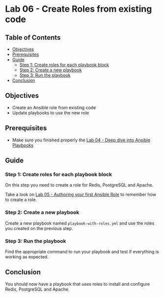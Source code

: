 # Lab 06 - Create Roles from existing code

## Table of Contents

- [Objectives](#objectives)
- [Prerequisites](#prerequisites)
- [Guide](#guide)
  - [Step 1: Create roles for each playbook block](#step-1-create-roles-for-each-playbook-block)
  - [Step 2: Create a new playbook](#step-2-create-a-new-playbook)
  - [Step 3: Run the playbook](#step-3-run-the-playbook)
- [Conclusion](#conclusion)

## Objectives

- Create an Ansible role from existing code
- Update playbooks to use the new role

## Prerequisites

- Make sure you finished properly the [Lab 04 - Deep dive into Ansible Playbooks](lab-04.md)

## Guide

### Step 1: Create roles for each playbook block

On this step you need to create a role for Redis, PostgreSQL and Apache.

Take a look on [Lab 05 - Authoring your first Ansible Role](lab-05.md) to remember how to create a role.

### Step 2: Create a new playbook

Create a new playbook named `playbook-with-roles.yml` and use the roles you created on the previous step.

### Step 3: Run the playbook

Find the appropriate command to run your playbook and test if everything is working as expected.

## Conclusion

You should now have a playbook that uses roles to install and configure Redis, PostgreSQL and Apache.
